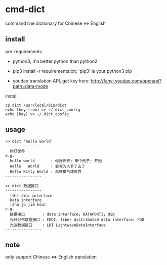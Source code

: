 # cmd-dict

command line dictionary for Chinese &lt;=> English

## install

pre-requirements

- python3; it'a better python than python2

- pip3 install -r requirements.txt; 'pip3' is your python3 pip

- youdao translation API, get key here: http://fanyi.youdao.com/openapi?path=data-mode

install

    cp dict /usr/local/bin/dict
    echo [key-from] >> ~/.dict_config
    echo [key] >> ~/.dict_config


## usage

    >> dict 'hello world'
    ----------------
      你好世界
    e.g.
      hello world       : 你好世界; 举个例子; 开始
      Hello   World     : 会写的人多了去了
      Hello Kitty World : 凯蒂猫气球世界
    ----------------

    >> dict 数据接口
    ----------------
      [计] data interface
      Data interface
      |shù jù jiē kǒu|
    e.g.
      数据接口　　　　 : data interface; DATAPORTI; USB
      光纤分布数据接口 : FDDI; fiber distributed data interface; FDD
      光波数据接口　　 : LDI LightwaveDataInterface
    ----------------


## note

only support Chinese <=> English translation
